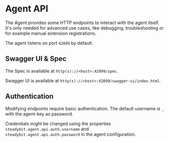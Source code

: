 # Agent API

The Agent provides some HTTP endpoints to interact with the agent itself. It's only needed for advanced use cases, like debugging, troubleshooting or for example manual extension registrations.

The agent listens on port `42899` by default.

## Swagger UI & Spec

The Spec is available at `http(s)://<host>:42899/spec`.

Swagger UI is available at `http(s)://<host>:42899/swagger-ui/index.html`.

## Authentication

Modifying endpoints require basic authentication. The default username is `_` with the agent-key as password.

Credentials might be changed using the properties `steadybit.agent.api.auth.username` and `steadybit.agent.api.auth.password` in the agent configuration.
